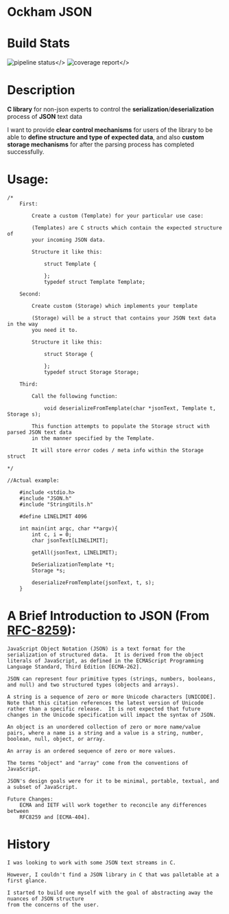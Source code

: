 # Ockham JSON
# Build Stats

<picture><img alt="pipeline status" src="https://gitlab.com/utilities6655811/OckhamJSON/badges/main/pipeline.svg" /></> </picture>
<picture><img alt="coverage report" src="https://gitlab.com/utilities6655811/OckhamJSON/badges/main/coverage.svg" /></> </picture>

# Description
**C library** for non-json experts to control the **serialization**/**deserialization** process
of **JSON** text data

I want to provide **clear control mechanisms** for users of the library to be able to 
**define structure and type of expected data**, and also **custom storage mechanisms** for after
the parsing process has completed successfully. 

# Usage:
    
    /*
        First: 

            Create a custom (Template) for your particular use case:

            (Templates) are C structs which contain the expected structure of 
            your incoming JSON data.

            Structure it like this:

                struct Template {

                };
                typedef struct Template Template;
        
        Second: 
            
            Create custom (Storage) which implements your template
        
            (Storage) will be a struct that contains your JSON text data in the way 
            you need it to. 

            Structure it like this:

                struct Storage {

                };
                typedef struct Storage Storage;
        
        Third:
            
            Call the following function:

                void deserializeFromTemplate(char *jsonText, Template t, Storage s);

            This function attempts to populate the Storage struct with parsed JSON text data
            in the manner specified by the Template. 

            It will store error codes / meta info within the Storage struct

    */

    //Actual example: 

        #include <stdio.h>
        #include "JSON.h"
        #include "StringUtils.h"

        #define LINELIMIT 4096

        int main(int argc, char **argv){
            int c, i = 0;
            char jsonText[LINELIMIT];
            
            getAll(jsonText, LINELIMIT);

            DeSerializationTemplate *t;
            Storage *s;
            
            deserializeFromTemplate(jsonText, t, s);
        }
            
        
# A Brief Introduction to JSON (From [RFC-8259](https://www.rfc-editor.org/rfc/rfc8259)):
    
    JavaScript Object Notation (JSON) is a text format for the
    serialization of structured data.  It is derived from the object
    literals of JavaScript, as defined in the ECMAScript Programming
    Language Standard, Third Edition [ECMA-262].

    JSON can represent four primitive types (strings, numbers, booleans,
    and null) and two structured types (objects and arrays).

    A string is a sequence of zero or more Unicode characters [UNICODE].
    Note that this citation references the latest version of Unicode
    rather than a specific release.  It is not expected that future
    changes in the Unicode specification will impact the syntax of JSON.

    An object is an unordered collection of zero or more name/value
    pairs, where a name is a string and a value is a string, number,
    boolean, null, object, or array.

    An array is an ordered sequence of zero or more values.

    The terms "object" and "array" come from the conventions of
    JavaScript.

    JSON's design goals were for it to be minimal, portable, textual, and
    a subset of JavaScript.

    Future Changes:
        ECMA and IETF will work together to reconcile any differences between
        RFC8259 and [ECMA-404]. 

# History

    I was looking to work with some JSON text streams in C. 

    However, I couldn't find a JSON library in C that was palletable at a first glance.

    I started to build one myself with the goal of abstracting away the nuances of JSON structure
    from the concerns of the user. 
